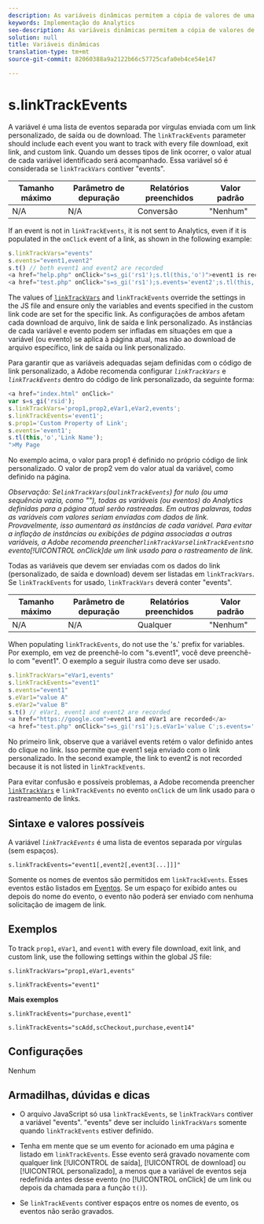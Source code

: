 ```yaml
---
description: As variáveis dinâmicas permitem a cópia de valores de uma variável para outra sem precisar digitar os valores completos várias vezes nas solicitações de imagem do site.
keywords: Implementação do Analytics
seo-description: As variáveis dinâmicas permitem a cópia de valores de uma variável para outra sem precisar digitar os valores completos várias vezes nas solicitações de imagem do site.
solution: null
title: Variáveis dinâmicas
translation-type: tm+mt
source-git-commit: 82060388a9a2122b66c57725cafa0eb4ce54e147

---
```



# s.linkTrackEvents

A variável é uma lista de eventos separada por vírgulas enviada com um link personalizado, de saída ou de download. The `linkTrackEvents` parameter should include each event you want to track with every file download, exit link, and custom link. Quando um desses tipos de link ocorrer, o valor atual de cada variável identificado será acompanhado. Essa variável só é considerada se `linkTrackVars` contiver "events".

| Tamanho máximo | Parâmetro de depuração | Relatórios preenchidos | Valor padrão |
|---|---|---|---|
| N/A | N/A | Conversão | "Nenhum" |

If an event is not in `linkTrackEvents`, it is not sent to Analytics, even if it is populated in the `onClick` event of a link, as shown in the following example:

```js
s.linkTrackVars="events" 
s.events="event1,event2" 
s.t() // both event1 and event2 are recorded 
<a href="help.php" onClick="s=s_gi('rs1');s.tl(this,'o')">event1 is recorded</a> 
<a href="test.php" onClick="s=s_gi('rs1');s.events='event2';s.tl(this,'o')">No events are recorded</a> 
```

The values of [`linkTrackVars`](https://docs.adobe.com/content/help/en/analytics/implementation/javascript-implementation/variables-analytics-reporting/config-var/s-linktrackvars.html) and `linkTrackEvents` override the settings in the JS file and ensure only the variables and events specified in the custom link code are set for the specific link. As configurações de ambos afetam cada download de arquivo, link de saída e link personalizado. As instâncias de cada variável e evento podem ser infladas em situações em que a variável (ou evento) se aplica à página atual, mas não ao download de arquivo específico, link de saída ou link personalizado.

Para garantir que as variáveis adequadas sejam definidas com o código de link personalizado, a Adobe recomenda configurar *`linkTrackVars`* e *`linkTrackEvents`* dentro do código de link personalizado, da seguinte forma:

```js
<a href="index.html" onClick=" 
var s=s_gi('rsid'); 
s.linkTrackVars='prop1,prop2,eVar1,eVar2,events'; 
s.linkTrackEvents='event1'; 
s.prop1='Custom Property of Link'; 
s.events='event1'; 
s.tl(this,'o','Link Name'); 
">My Page 
```

No exemplo acima, o valor para prop1 é definido no próprio código de link personalizado. O valor de prop2 vem do valor atual da variável, como definido na página.

*Observação: Se`linkTrackVars`(ou`linkTrackEvents`) for nulo (ou uma sequência vazia, como ""), todas as variáveis (ou eventos) do Analytics definidas para a página atual serão rastreadas. Em outras palavras, todas as variáveis com valores seriam enviadas com dados de link. Provavelmente, isso aumentará as instâncias de cada variável. Para evitar a inflação de instâncias ou exibições de página associadas a outras variáveis, a Adobe recomenda preencher`linkTrackVars`e`linkTrackEvents`no evento[!UICONTROL onClick]de um link usado para o rastreamento de link.*

Todas as variáveis que devem ser enviadas com os dados do link (personalizado, de saída e download) devem ser listadas em `linkTrackVars`. Se `linkTrackEvents` for usado, `linkTrackVars` deverá conter "events".

| Tamanho máximo | Parâmetro de depuração | Relatórios preenchidos | Valor padrão |
|---|---|---|---|
| N/A | N/A | Qualquer | "Nenhum" |

When populating `linkTrackEvents`, do not use the 's.' prefix for variables. Por exemplo, em vez de preenchê-lo com "s.event1", você deve preenchê-lo com "event1". O exemplo a seguir ilustra como deve ser usado.

```js
s.linkTrackVars="eVar1,events" 
s.linkTrackEvents="event1" 
s.events="event1" 
s.eVar1="value A" 
s.eVar2="value B" 
s.t() // eVar1, event1 and event2 are recorded 
<a href="https://google.com">event1 and eVar1 are recorded</a> 
<a href="test.php" onClick="s=s_gi('rs1');s.eVar1='value C';s.events='';s.tl(this,'o')">eVar1 is recorded</a> 
```

No primeiro link, observe que a variável events retém o valor definido antes do clique no link. Isso permite que event1 seja enviado com o link personalizado. In the second example, the link to event2 is not recorded because it is not listed in `linkTrackEvents`.

Para evitar confusão e possíveis problemas, a Adobe recomenda preencher [`linkTrackVars`](https://docs.adobe.com/content/help/en/analytics/implementation/javascript-implementation/variables-analytics-reporting/config-var/s-linktrackvars.html) e `linkTrackEvents` no evento `onClick` de um link usado para o rastreamento de links.

## Sintaxe e valores possíveis

A variável *`linkTrackEvents`* é uma lista de eventos separada por vírgulas (sem espaços).

```
s.linkTrackEvents="event1[,event2[,event3[...]]]"
```

Somente os nomes de eventos são permitidos em `linkTrackEvents`. Esses eventos estão listados em [Eventos](https://docs.adobe.com/content/help/en/analytics/implementation/analytics-basics/ref-events.html). Se um espaço for exibido antes ou depois do nome do evento, o evento não poderá ser enviado com nenhuma solicitação de imagem de link.

## Exemplos

To track `prop1`, `eVar1`, and `event1` with every file download, exit link, and custom link, use the following settings within the global JS file:

```
s.linkTrackVars="prop1,eVar1,events"
```

```
s.linkTrackEvents="event1"
```

**Mais exemplos**

```
s.linkTrackEvents="purchase,event1"
```

```
s.linkTrackEvents="scAdd,scCheckout,purchase,event14"
```

## Configurações

Nenhum

## Armadilhas, dúvidas e dicas

* O arquivo JavaScript só usa `linkTrackEvents`, se `linkTrackVars` contiver a variável "events". "events" deve ser incluído `linkTrackVars` somente quando `linkTrackEvents` estiver definido.

* Tenha em mente que se um evento for acionado em uma página e listado em `linkTrackEvents`. Esse evento será gravado novamente com qualquer link [!UICONTROL de saída], [!UICONTROL de download] ou [!UICONTROL personalizado], a menos que a variável de eventos seja redefinida antes desse evento (no [!UICONTROL onClick] de um link ou depois da chamada para a função `t()`).

* Se `linkTrackEvents` contiver espaços entre os nomes de evento, os eventos não serão gravados.
